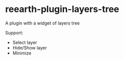 # reearth-plugin-layers-tree
A plugin with a widget of layers tree

Support:
- Select layer
- Hide/Show layer
- Minimize